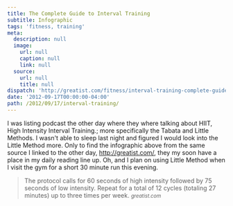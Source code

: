 ```yaml
---
title: The Complete Guide to Interval Training
subtitle: Infographic
tags: 'fitness, training'
meta:
  description: null
  image:
    url: null
    caption: null
    link: null
  source:
    url: null
    title: null
dispatch: 'http://greatist.com/fitness/interval-training-complete-guide/'
date: '2012-09-17T00:00:00-04:00'
path: /2012/09/17/interval-training/
---
```

I was listing podcast the other day where they where talking about HIIT, High Intensity Interval Training.; more specifically the Tabata and Little Methods. I wasn't able to sleep last night and figured I would look into the Little Method more. Only to find the infographic above from the same source I linked to the other day, <http://greatist.com/>, they my soon have a place in my daily reading line up. Oh, and I plan on using Little Method when I visit the gym for a short 30 minute run this evening.

>The protocol calls for 60 seconds of high intensity followed by 75 seconds of low intensity. Repeat for a total of 12 cycles (totaling 27 minutes) up to three times per week.
><small><cite>greatist.com</cite></small>

